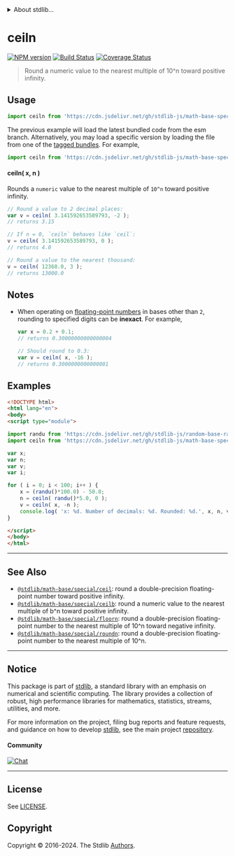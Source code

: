 <!--

@license Apache-2.0

Copyright (c) 2018 The Stdlib Authors.

Licensed under the Apache License, Version 2.0 (the "License");
you may not use this file except in compliance with the License.
You may obtain a copy of the License at

   http://www.apache.org/licenses/LICENSE-2.0

Unless required by applicable law or agreed to in writing, software
distributed under the License is distributed on an "AS IS" BASIS,
WITHOUT WARRANTIES OR CONDITIONS OF ANY KIND, either express or implied.
See the License for the specific language governing permissions and
limitations under the License.

-->


<details>
  <summary>
    About stdlib...
  </summary>
  <p>We believe in a future in which the web is a preferred environment for numerical computation. To help realize this future, we've built stdlib. stdlib is a standard library, with an emphasis on numerical and scientific computation, written in JavaScript (and C) for execution in browsers and in Node.js.</p>
  <p>The library is fully decomposable, being architected in such a way that you can swap out and mix and match APIs and functionality to cater to your exact preferences and use cases.</p>
  <p>When you use stdlib, you can be absolutely certain that you are using the most thorough, rigorous, well-written, studied, documented, tested, measured, and high-quality code out there.</p>
  <p>To join us in bringing numerical computing to the web, get started by checking us out on <a href="https://github.com/stdlib-js/stdlib">GitHub</a>, and please consider <a href="https://opencollective.com/stdlib">financially supporting stdlib</a>. We greatly appreciate your continued support!</p>
</details>

# ceiln

[![NPM version][npm-image]][npm-url] [![Build Status][test-image]][test-url] [![Coverage Status][coverage-image]][coverage-url] <!-- [![dependencies][dependencies-image]][dependencies-url] -->

> Round a numeric value to the nearest multiple of 10^n toward positive infinity.



<section class="usage">

## Usage

```javascript
import ceiln from 'https://cdn.jsdelivr.net/gh/stdlib-js/math-base-special-ceiln@esm/index.mjs';
```
The previous example will load the latest bundled code from the esm branch. Alternatively, you may load a specific version by loading the file from one of the [tagged bundles](https://github.com/stdlib-js/math-base-special-ceiln/tags). For example,

```javascript
import ceiln from 'https://cdn.jsdelivr.net/gh/stdlib-js/math-base-special-ceiln@v0.2.1-esm/index.mjs';
```

#### ceiln( x, n )

Rounds a `numeric` value to the nearest multiple of `10^n` toward positive infinity.

```javascript
// Round a value to 2 decimal places:
var v = ceiln( 3.141592653589793, -2 );
// returns 3.15

// If n = 0, `ceiln` behaves like `ceil`:
v = ceiln( 3.141592653589793, 0 );
// returns 4.0

// Round a value to the nearest thousand:
v = ceiln( 12368.0, 3 );
// returns 13000.0
```

</section>

<!-- /.usage -->

<section class="notes">

## Notes

-   When operating on [floating-point numbers][ieee754] in bases other than `2`, rounding to specified digits can be **inexact**. For example,

    ```javascript
    var x = 0.2 + 0.1;
    // returns 0.30000000000000004

    // Should round to 0.3:
    var v = ceiln( x, -16 );
    // returns 0.3000000000000001
    ```

</section>

<!-- /.notes -->

<section class="examples">

## Examples

<!-- eslint no-undef: "error" -->

```html
<!DOCTYPE html>
<html lang="en">
<body>
<script type="module">

import randu from 'https://cdn.jsdelivr.net/gh/stdlib-js/random-base-randu@esm/index.mjs';
import ceiln from 'https://cdn.jsdelivr.net/gh/stdlib-js/math-base-special-ceiln@esm/index.mjs';

var x;
var n;
var v;
var i;

for ( i = 0; i < 100; i++ ) {
    x = (randu()*100.0) - 50.0;
    n = ceiln( randu()*5.0, 0 );
    v = ceiln( x, -n );
    console.log( 'x: %d. Number of decimals: %d. Rounded: %d.', x, n, v );
}

</script>
</body>
</html>
```

</section>

<!-- /.examples -->

<!-- C interface documentation. -->



<!-- Section for related `stdlib` packages. Do not manually edit this section, as it is automatically populated. -->

<section class="related">

* * *

## See Also

-   <span class="package-name">[`@stdlib/math-base/special/ceil`][@stdlib/math/base/special/ceil]</span><span class="delimiter">: </span><span class="description">round a double-precision floating-point number toward positive infinity.</span>
-   <span class="package-name">[`@stdlib/math-base/special/ceilb`][@stdlib/math/base/special/ceilb]</span><span class="delimiter">: </span><span class="description">round a numeric value to the nearest multiple of b^n toward positive infinity.</span>
-   <span class="package-name">[`@stdlib/math-base/special/floorn`][@stdlib/math/base/special/floorn]</span><span class="delimiter">: </span><span class="description">round a double-precision floating-point number to the nearest multiple of 10^n toward negative infinity.</span>
-   <span class="package-name">[`@stdlib/math-base/special/roundn`][@stdlib/math/base/special/roundn]</span><span class="delimiter">: </span><span class="description">round a double-precision floating-point number to the nearest multiple of 10^n.</span>

</section>

<!-- /.related -->

<!-- Section for all links. Make sure to keep an empty line after the `section` element and another before the `/section` close. -->


<section class="main-repo" >

* * *

## Notice

This package is part of [stdlib][stdlib], a standard library with an emphasis on numerical and scientific computing. The library provides a collection of robust, high performance libraries for mathematics, statistics, streams, utilities, and more.

For more information on the project, filing bug reports and feature requests, and guidance on how to develop [stdlib][stdlib], see the main project [repository][stdlib].

#### Community

[![Chat][chat-image]][chat-url]

---

## License

See [LICENSE][stdlib-license].


## Copyright

Copyright &copy; 2016-2024. The Stdlib [Authors][stdlib-authors].

</section>

<!-- /.stdlib -->

<!-- Section for all links. Make sure to keep an empty line after the `section` element and another before the `/section` close. -->

<section class="links">

[npm-image]: http://img.shields.io/npm/v/@stdlib/math-base-special-ceiln.svg
[npm-url]: https://npmjs.org/package/@stdlib/math-base-special-ceiln

[test-image]: https://github.com/stdlib-js/math-base-special-ceiln/actions/workflows/test.yml/badge.svg?branch=v0.2.1
[test-url]: https://github.com/stdlib-js/math-base-special-ceiln/actions/workflows/test.yml?query=branch:v0.2.1

[coverage-image]: https://img.shields.io/codecov/c/github/stdlib-js/math-base-special-ceiln/main.svg
[coverage-url]: https://codecov.io/github/stdlib-js/math-base-special-ceiln?branch=main

<!--

[dependencies-image]: https://img.shields.io/david/stdlib-js/math-base-special-ceiln.svg
[dependencies-url]: https://david-dm.org/stdlib-js/math-base-special-ceiln/main

-->

[chat-image]: https://img.shields.io/gitter/room/stdlib-js/stdlib.svg
[chat-url]: https://app.gitter.im/#/room/#stdlib-js_stdlib:gitter.im

[stdlib]: https://github.com/stdlib-js/stdlib

[stdlib-authors]: https://github.com/stdlib-js/stdlib/graphs/contributors

[umd]: https://github.com/umdjs/umd
[es-module]: https://developer.mozilla.org/en-US/docs/Web/JavaScript/Guide/Modules

[deno-url]: https://github.com/stdlib-js/math-base-special-ceiln/tree/deno
[deno-readme]: https://github.com/stdlib-js/math-base-special-ceiln/blob/deno/README.md
[umd-url]: https://github.com/stdlib-js/math-base-special-ceiln/tree/umd
[umd-readme]: https://github.com/stdlib-js/math-base-special-ceiln/blob/umd/README.md
[esm-url]: https://github.com/stdlib-js/math-base-special-ceiln/tree/esm
[esm-readme]: https://github.com/stdlib-js/math-base-special-ceiln/blob/esm/README.md
[branches-url]: https://github.com/stdlib-js/math-base-special-ceiln/blob/main/branches.md

[stdlib-license]: https://raw.githubusercontent.com/stdlib-js/math-base-special-ceiln/main/LICENSE

[ieee754]: https://en.wikipedia.org/wiki/IEEE_754-1985

<!-- <related-links> -->

[@stdlib/math/base/special/ceil]: https://github.com/stdlib-js/math-base-special-ceil/tree/esm

[@stdlib/math/base/special/ceilb]: https://github.com/stdlib-js/math-base-special-ceilb/tree/esm

[@stdlib/math/base/special/floorn]: https://github.com/stdlib-js/math-base-special-floorn/tree/esm

[@stdlib/math/base/special/roundn]: https://github.com/stdlib-js/math-base-special-roundn/tree/esm

<!-- </related-links> -->

</section>

<!-- /.links -->
